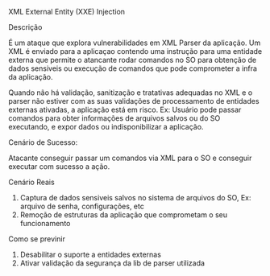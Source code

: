 XML External Entity (XXE) Injection


Descrição

É um ataque que explora vulnerabilidades em XML Parser da aplicação. Um XML é enviado para a aplicaçao contendo uma instrução
para uma entidade externa que permite o atancante rodar comandos no SO para obtenção de dados sensiveis ou execução de comandos
que pode comprometer a infra da aplicação.

Quando não há validação, sanitização e tratativas adequadas no XML e o parser não estiver com as suas validações de processamento
de entidades externas ativadas, a aplicação está em risco. Ex: Usuário pode passar comandos para obter informações de arquivos salvos ou do SO
executando, e expor dados ou indisponibilizar a aplicação.


Cenário de Sucesso:

Atacante conseguir passar um comandos via XML para o SO e conseguir executar com sucesso a ação.



Cenário Reais

1) Captura de dados sensiveis salvos no sistema de arquivos do SO, Ex: arquivo de senha, configurações, etc
2) Remoção de estruturas da aplicação que comprometam o seu funcionamento


Como se previnir

1) Desabilitar o suporte a entidades externas
2) Ativar validação da segurança da lib de parser utilizada